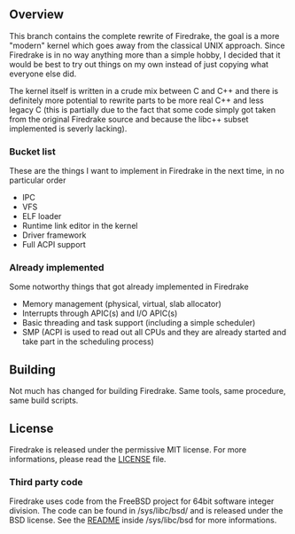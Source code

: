 ## Overview
This branch contains the complete rewrite of Firedrake, the goal is a more "modern" kernel which goes away from the classical UNIX approach. Since Firedrake is in no way anything more than a simple hobby, I decided that it would be best to try out things on my own instead of just copying what everyone else did.

The kernel itself is written in a crude mix between C and C++ and there is definitely more potential to rewrite parts to be more real C++ and less legacy C (this is partially due to the fact that some code simply got taken from the original Firedrake source and because the libc++ subset implemented is severly lacking).

### Bucket list
These are the things I want to implement in Firedrake in the next time, in no particular order

 * IPC
 * VFS
 * ELF loader
 * Runtime link editor in the kernel
 * Driver framework
 * Full ACPI support

### Already implemented
Some notworthy things that got already implemented in Firedrake

 * Memory management (physical, virtual, slab allocator)
 * Interrupts through APIC(s) and I/O APIC(s)
 * Basic threading and task support (including a simple scheduler)
 * SMP (ACPI is used to read out all CPUs and they are already started and take part in the scheduling process)

## Building
Not much has changed for building Firedrake. Same tools, same procedure, same build scripts.

## License
Firedrake is released under the permissive MIT license. For more informations, please read the [LICENSE](LICENSE.md) file.

### Third party code
Firedrake uses code from the FreeBSD project for 64bit software integer division. The code can be found in /sys/libc/bsd/ and is released under the BSD license. See the [README](sys/libc/bsd/README.md) inside /sys/libc/bsd for more informations.
